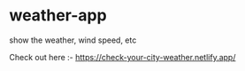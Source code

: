 # weather-app
 show the weather, wind speed, etc
 
 Check out here :- https://check-your-city-weather.netlify.app/
